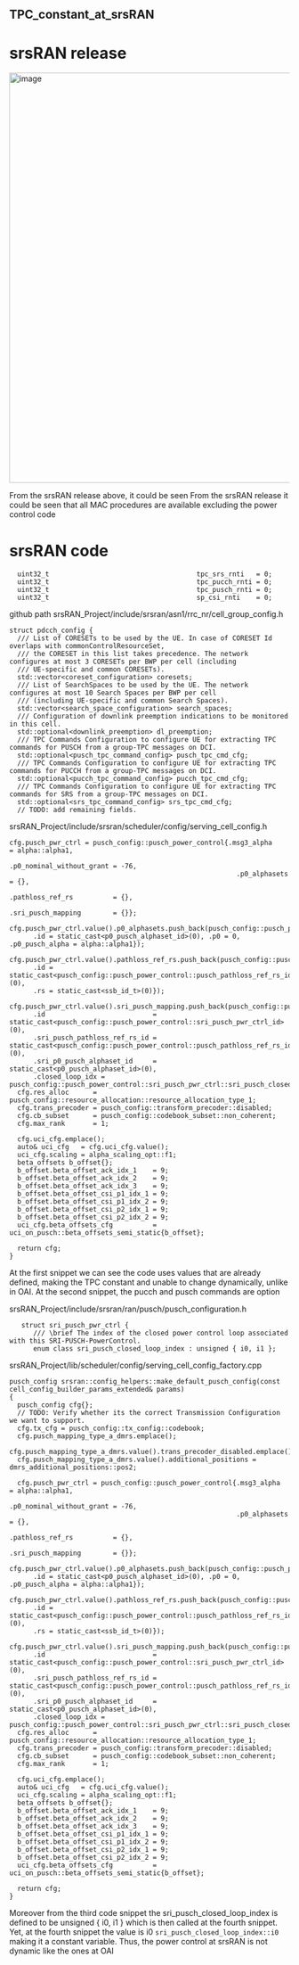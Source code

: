 ## TPC_constant_at_srsRAN
# srsRAN release
<img width="736" alt="image" src="https://github.com/user-attachments/assets/c7fef08f-a894-4d57-a2b2-bece482a0c6b">

From the srsRAN release above, it could be seen From the srsRAN release it could be seen that all MAC procedures are available excluding the power control code 


# srsRAN code
```
  uint32_t                                     tpc_srs_rnti   = 0;
  uint32_t                                     tpc_pucch_rnti = 0;
  uint32_t                                     tpc_pusch_rnti = 0;
  uint32_t                                     sp_csi_rnti    = 0;
```

github path srsRAN_Project/include/srsran/asn1/rrc_nr/cell_group_config.h
```
struct pdcch_config {
  /// List of CORESETs to be used by the UE. In case of CORESET Id overlaps with commonControlResourceSet,
  /// the CORESET in this list takes precedence. The network configures at most 3 CORESETs per BWP per cell (including
  /// UE-specific and common CORESETs).
  std::vector<coreset_configuration> coresets;
  /// List of SearchSpaces to be used by the UE. The network configures at most 10 Search Spaces per BWP per cell
  /// (including UE-specific and common Search Spaces).
  std::vector<search_space_configuration> search_spaces;
  /// Configuration of downlink preemption indications to be monitored in this cell.
  std::optional<downlink_preemption> dl_preemption;
  /// TPC Commands Configuration to configure UE for extracting TPC commands for PUSCH from a group-TPC messages on DCI.
  std::optional<pusch_tpc_command_config> pusch_tpc_cmd_cfg;
  /// TPC Commands Configuration to configure UE for extracting TPC commands for PUCCH from a group-TPC messages on DCI.
  std::optional<pucch_tpc_command_config> pucch_tpc_cmd_cfg;
  /// TPC Commands Configuration to configure UE for extracting TPC commands for SRS from a group-TPC messages on DCI.
  std::optional<srs_tpc_command_config> srs_tpc_cmd_cfg;
  // TODO: add remaining fields.
```

srsRAN_Project/include/srsran/scheduler/config/serving_cell_config.h
```
cfg.pusch_pwr_ctrl = pusch_config::pusch_power_control{.msg3_alpha               = alpha::alpha1,
                                                         .p0_nominal_without_grant = -76,
                                                         .p0_alphasets             = {},
                                                         .pathloss_ref_rs          = {},
                                                         .sri_pusch_mapping        = {}};
  cfg.pusch_pwr_ctrl.value().p0_alphasets.push_back(pusch_config::pusch_power_control::p0_pusch_alphaset{
      .id = static_cast<p0_pusch_alphaset_id>(0), .p0 = 0, .p0_pusch_alpha = alpha::alpha1});
  cfg.pusch_pwr_ctrl.value().pathloss_ref_rs.push_back(pusch_config::pusch_power_control::pusch_pathloss_ref_rs{
      .id = static_cast<pusch_config::pusch_power_control::pusch_pathloss_ref_rs_id>(0),
      .rs = static_cast<ssb_id_t>(0)});
  cfg.pusch_pwr_ctrl.value().sri_pusch_mapping.push_back(pusch_config::pusch_power_control::sri_pusch_pwr_ctrl{
      .id                           = static_cast<pusch_config::pusch_power_control::sri_pusch_pwr_ctrl_id>(0),
      .sri_pusch_pathloss_ref_rs_id = static_cast<pusch_config::pusch_power_control::pusch_pathloss_ref_rs_id>(0),
      .sri_p0_pusch_alphaset_id     = static_cast<p0_pusch_alphaset_id>(0),
      .closed_loop_idx = pusch_config::pusch_power_control::sri_pusch_pwr_ctrl::sri_pusch_closed_loop_index::i0});
  cfg.res_alloc      = pusch_config::resource_allocation::resource_allocation_type_1;
  cfg.trans_precoder = pusch_config::transform_precoder::disabled;
  cfg.cb_subset      = pusch_config::codebook_subset::non_coherent;
  cfg.max_rank       = 1;

  cfg.uci_cfg.emplace();
  auto& uci_cfg   = cfg.uci_cfg.value();
  uci_cfg.scaling = alpha_scaling_opt::f1;
  beta_offsets b_offset{};
  b_offset.beta_offset_ack_idx_1    = 9;
  b_offset.beta_offset_ack_idx_2    = 9;
  b_offset.beta_offset_ack_idx_3    = 9;
  b_offset.beta_offset_csi_p1_idx_1 = 9;
  b_offset.beta_offset_csi_p1_idx_2 = 9;
  b_offset.beta_offset_csi_p2_idx_1 = 9;
  b_offset.beta_offset_csi_p2_idx_2 = 9;
  uci_cfg.beta_offsets_cfg          = uci_on_pusch::beta_offsets_semi_static{b_offset};

  return cfg;
}
```

At the first snippet we can see the code uses values that are already defined, 
making the TPC constant and unable to change dynamically, unlike in OAI. At the second snippet, the pucch and pusch commands are option


srsRAN_Project/include/srsran/ran/pusch/pusch_configuration.h
```
   struct sri_pusch_pwr_ctrl {
      /// \brief The index of the closed power control loop associated with this SRI-PUSCH-PowerControl.
      enum class sri_pusch_closed_loop_index : unsigned { i0, i1 };
```

srsRAN_Project/lib/scheduler/config/serving_cell_config_factory.cpp
```
pusch_config srsran::config_helpers::make_default_pusch_config(const cell_config_builder_params_extended& params)
{
  pusch_config cfg{};
  // TODO: Verify whether its the correct Transmission Configuration we want to support.
  cfg.tx_cfg = pusch_config::tx_config::codebook;
  cfg.pusch_mapping_type_a_dmrs.emplace();
  cfg.pusch_mapping_type_a_dmrs.value().trans_precoder_disabled.emplace();
  cfg.pusch_mapping_type_a_dmrs.value().additional_positions = dmrs_additional_positions::pos2;

  cfg.pusch_pwr_ctrl = pusch_config::pusch_power_control{.msg3_alpha               = alpha::alpha1,
                                                         .p0_nominal_without_grant = -76,
                                                         .p0_alphasets             = {},
                                                         .pathloss_ref_rs          = {},
                                                         .sri_pusch_mapping        = {}};
  cfg.pusch_pwr_ctrl.value().p0_alphasets.push_back(pusch_config::pusch_power_control::p0_pusch_alphaset{
      .id = static_cast<p0_pusch_alphaset_id>(0), .p0 = 0, .p0_pusch_alpha = alpha::alpha1});
  cfg.pusch_pwr_ctrl.value().pathloss_ref_rs.push_back(pusch_config::pusch_power_control::pusch_pathloss_ref_rs{
      .id = static_cast<pusch_config::pusch_power_control::pusch_pathloss_ref_rs_id>(0),
      .rs = static_cast<ssb_id_t>(0)});
  cfg.pusch_pwr_ctrl.value().sri_pusch_mapping.push_back(pusch_config::pusch_power_control::sri_pusch_pwr_ctrl{
      .id                           = static_cast<pusch_config::pusch_power_control::sri_pusch_pwr_ctrl_id>(0),
      .sri_pusch_pathloss_ref_rs_id = static_cast<pusch_config::pusch_power_control::pusch_pathloss_ref_rs_id>(0),
      .sri_p0_pusch_alphaset_id     = static_cast<p0_pusch_alphaset_id>(0),
      .closed_loop_idx = pusch_config::pusch_power_control::sri_pusch_pwr_ctrl::sri_pusch_closed_loop_index::i0});
  cfg.res_alloc      = pusch_config::resource_allocation::resource_allocation_type_1;
  cfg.trans_precoder = pusch_config::transform_precoder::disabled;
  cfg.cb_subset      = pusch_config::codebook_subset::non_coherent;
  cfg.max_rank       = 1;

  cfg.uci_cfg.emplace();
  auto& uci_cfg   = cfg.uci_cfg.value();
  uci_cfg.scaling = alpha_scaling_opt::f1;
  beta_offsets b_offset{};
  b_offset.beta_offset_ack_idx_1    = 9;
  b_offset.beta_offset_ack_idx_2    = 9;
  b_offset.beta_offset_ack_idx_3    = 9;
  b_offset.beta_offset_csi_p1_idx_1 = 9;
  b_offset.beta_offset_csi_p1_idx_2 = 9;
  b_offset.beta_offset_csi_p2_idx_1 = 9;
  b_offset.beta_offset_csi_p2_idx_2 = 9;
  uci_cfg.beta_offsets_cfg          = uci_on_pusch::beta_offsets_semi_static{b_offset};

  return cfg;
}
```

Moreover from the third code snippet the sri_pusch_closed_loop_index is defined to be unsigned { i0, i1 } which is then called at
the fourth snippet. Yet, at the fourth snippet the value is i0 `sri_pusch_closed_loop_index::i0` making it a constant variable. Thus, the power control at srsRAN 
is not dynamic like the ones at OAI
